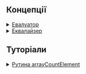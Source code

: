 ## Концепції

<details><summary><a href="./concept/TestObject.md">
      Евалуатор
  </a></summary>
  ...
</details>
<details><summary><a href="./concept/TestObject.md">
      Еквалайзер
  </a></summary>
  ...
</details>

## Туторіали

<!-- <details><summary><a href="./tutorial/Abstract.md">
      Загальна інформація
  </a></summary>
  Загальна інформація про модуль Tools.
</details>
<details><summary><a href="./tutorial/Installation.md">
      Встановлення
  </a></summary>
  Процедура встановлення модуль Tools.
</details> -->
<details><summary><a href="./tutorial/Installation.md">
      Рутина arrayCountElement
  </a></summary>
  Рутина для підрахунку кількості входжень елемента в масив.
</details>